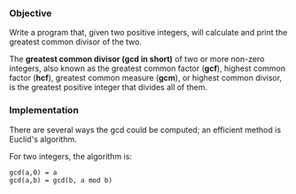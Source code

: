### Objective

Write a program that, given two positive integers, will calculate and print the greatest common divisor of the two.

The **greatest common divisor (gcd in short)** of two or more non-zero integers, also known as the greatest common factor (**gcf**), highest common factor (**hcf**), greatest common measure (**gcm**), or highest common divisor, is the greatest positive integer that divides all of them.

### Implementation

There are several ways the gcd could be computed; an efficient method is Euclid's algorithm. 

For two integers, the algorithm is:

```
gcd(a,0) = a
gcd(a,b) = gcd(b, a mod b)
```
